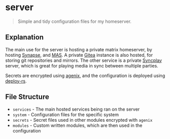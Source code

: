 # server
> Simple and tidy configuration files for my homeserver.

## Explanation
The main use for the server is hosting a private matrix homeserver, by hosting [Synapse](https://github.com/element-hq/synapse), and [MAS](https://github.com/matrix-org/matrix-authentication-service).
A private [Gitea](https://github.com/go-gitea/gitea) instance is also hosted, for storing git repositories and mirrors.
The other service is a private [Syncplay](https://github.com/Syncplay/syncplay) server, which is great for playing media in sync between multiple parties.

Secrets are encrypted using [agenix](https://github.com/ryantm/agenix), and the configuration is deployed using [deploy-rs](https://github.com/serokell/deploy-rs).

## File Structure
- `services` - The main hosted services being ran on the server
- `system` - Configuration files for the specific system
- `secrets` - Secret files used in other modules encrypted with `agenix`
- `modules` - Custom written modules, which are then used in the configuration 
